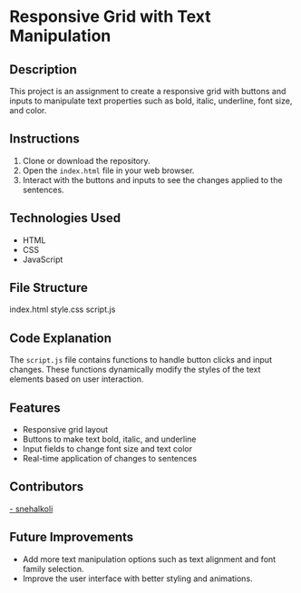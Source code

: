 # Responsive Grid with Text Manipulation

## Description
This project is an assignment to create a responsive grid with buttons and inputs to manipulate text properties such as bold, italic, underline, font size, and color.

## Instructions
1. Clone or download the repository.
2. Open the `index.html` file in your web browser.
3. Interact with the buttons and inputs to see the changes applied to the sentences.

## Technologies Used
- HTML
- CSS
- JavaScript

## File Structure
index.html
style.css
script.js


## Code Explanation
The `script.js` file contains functions to handle button clicks and input changes. These functions dynamically modify the styles of the text elements based on user interaction.

## Features
- Responsive grid layout
- Buttons to make text bold, italic, and underline
- Input fields to change font size and text color
- Real-time application of changes to sentences

## Contributors
[- snehalkoli](url)
## Future Improvements
- Add more text manipulation options such as text alignment and font family selection.
- Improve the user interface with better styling and animations.


